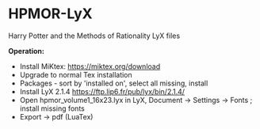 **HPMOR-LyX**
=========

Harry Potter and the Methods of Rationality LyX files


**Operation:**
- Install MiKtex: https://miktex.org/download
- Upgrade to normal Tex installation
- Packages - sort by 'installed on', select all missing, install
- Install LyX 2.1.4 https://ftp.lip6.fr/pub/lyx/bin/2.1.4/
- Open hpmor_volume1_16x23.lyx in LyX, Document -> Settings -> Fonts ; install missing fonts
- Export -> pdf (LuaTex)
